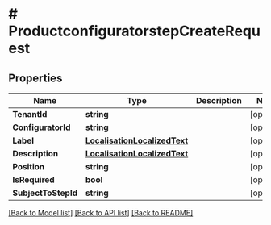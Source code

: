 # # ProductconfiguratorstepCreateRequest


## Properties 


Name | Type | Description | Notes
------------ | ------------- | ------------- | -------------
**TenantId**| **string** |   | [optional]
**ConfiguratorId**| **string** |   | [optional]
**Label**| [**LocalisationLocalizedText**](LocalisationLocalizedText.md) |   | [optional]
**Description**| [**LocalisationLocalizedText**](LocalisationLocalizedText.md) |   | [optional]
**Position**| **string** |   | [optional]
**IsRequired**| **bool** |   | [optional]
**SubjectToStepId**| **string** |   | [optional]


[[Back to Model list]](../../README.md#models) [[Back to API list]](../../README.md#endpoints) [[Back to README]](../../README.md)

